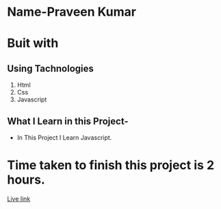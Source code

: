 # Name-Praveen Kumar 

# Buit with
## Using Tachnologies
1. Html
2. Css
3. Javascript



 ## What I Learn in this Project-

- In This Project I Learn Javascript.


# Time taken to finish this project is 2 hours.

[Live link]()



